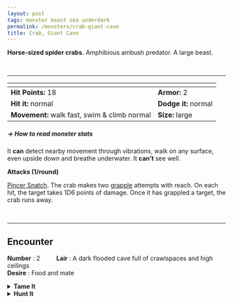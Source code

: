 ```yaml
---
layout: post
tags: monster beast sea underdark 
permalink: /monsters/crab-giant-cave
title: Crab, Giant Cave
---
```


**Horse-sized spider crabs.** Amphibious ambush predator. A large beast.

<br>

---

|  <span style="display: inline-block; width:250px"></span>  |  |
| -------- | --------|
| **Hit Points:** 18 | **Armor:** 2  |
| **Hit it:** normal | **Dodge it:** normal |
| **Movement:** walk fast, swim & climb normal  |  **Size:** large | 

##### <span class="tooltip" data-tooltip="Armor = damage reduction · · · Easy/Normal/Hard = roll above 10/15/20 to beat">→ How to read monster stats</span>

It **can** detect nearby movement through vibrations, walk on any surface, even upside down and breathe underwater. 
It **can’t** see well.

**Attacks (1/round)**

<ins>Pincer Snatch</ins>. The crab makes two [grapple](/2020/11/09/base-rules/) attempts with reach. On each hit, the target takes 1D6 points of damage. Once it has grappled a target, the crab runs away.

<br>

---

## Encounter

**Number** : 2 <span style="display: inline-block; width:30px"></span>
**Lair** : A dark flooded cave full of crawlspaces and high ceilings<span style="display: inline-block; width:30px"></span> <br>
**Desire** : Food and mate

<details markdown="1">
<summary style="font-weight: bold;">Tame It</summary>
If you have captured this beast, you can spend the equivalent of 1 bag of gold in food between two adventures to tame it. It is now one of your <span class="tooltip" data-tooltip="You can bring a follower in your adventures if you dedicate a Psyche slot to it."><i>followers</i></span>. Each extra bag of gold spent training the beast teaches it a one-word order. Otherwise, it only acts to eat or in self-defence. 
</details>

<details markdown="1">
<summary style="font-weight: bold;">Hunt It</summary>
Crabs are delicious, and giant cave crab claws can make makeshift flails or clubs.
  
If you have access to an artisan and a workshop, you can spend loot between two adventures to create something with parts of the beast. The object you craft can be anything mostly made of the provided materials. It will have the value of what you [invest in it](/2024/06/26/currency/#values). Discuss what you want with the referee.
</details>
